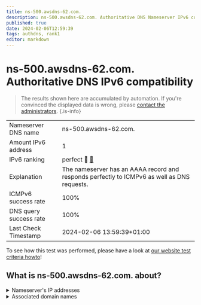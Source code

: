 ```yaml
---
title: ns-500.awsdns-62.com.
description: ns-500.awsdns-62.com. Authoritative DNS Nameserver IPv6 compatibility
published: true
date: 2024-02-06T12:59:39
tags: authdns, rank1
editor: markdown
---
```


# ns-500.awsdns-62.com. Authoritative DNS IPv6 compatibility

> The results shown here are accumulated by automation. If you're convinced the displayed data is wrong, please [contact the administrators](/howto/chat). 
{.is-info}




|   |   |
| - | - |
| Nameserver DNS name | ns-500.awsdns-62.com.
| Amount IPv6 address | 1
| IPv6 ranking | perfect :1st_place_medal: [🔗](/howto/ranking) |
| Explanation | The nameserver has an AAAA record and responds perfectly to ICMPv6 as well as DNS requests. |
| ICMPv6 success rate | 100%|
| DNS query success rate | 100% |
| Last Check Timestamp | 2024-02-06 13:59:39+01:00 |

To see how this test was performed, please have a look at [our website test criteria howto](/howto/testcriteria/authdns)!


## What is ns-500.awsdns-62.com. about?




<details>
<summary>Nameserver's IP addresses</summary>

2600:9000:5301:f400::1

</details>



<details>
<summary>Associated domain names</summary>

www.qobuz.com

</details>
